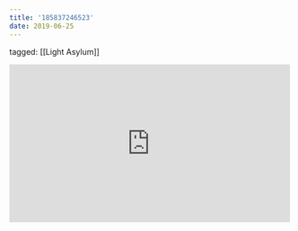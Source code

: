 ```yaml
---
title: '185837246523'
date: 2019-06-25
---
```

tagged: [[Light Asylum]]
<iframe allow="accelerometer; autoplay; clipboard-write; encrypted-media; gyroscope; picture-in-picture" allowfullscreen="" frameborder="0" height="281" id="youtube_iframe" src="https://www.youtube.com/embed/TTk3R--Heug?feature=oembed&amp;enablejsapi=1&amp;origin=https://safe.txmblr.com&amp;wmode=opaque" width="500"></iframe>